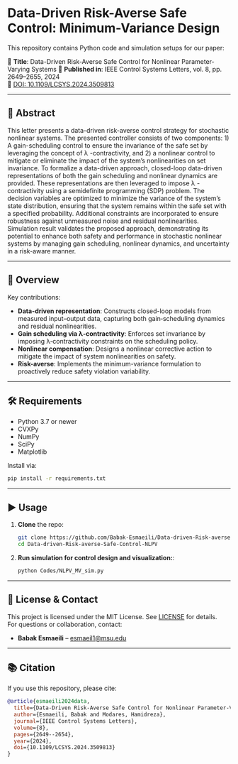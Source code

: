# Data-Driven Risk-Averse Safe Control: Minimum-Variance Design

This repository contains Python code and simulation setups for our paper:

📄 **Title**: Data-Driven Risk-Averse Safe Control for Nonlinear Parameter-Varying Systems
📅 **Published in**: IEEE Control Systems Letters, vol. 8, pp. 2649–2655, 2024  
🔗 [DOI: 10.1109/LCSYS.2024.3509813](https://doi.org/10.1109/LCSYS.2024.3509813)

---

## 🧠 Abstract

This letter presents a data-driven risk-averse control strategy for stochastic nonlinear systems. The presented controller consists of two components: 1) A gain-scheduling control to ensure the invariance of the safe set by leveraging the concept of λ -contractivity, and 2) a nonlinear control to mitigate or eliminate the impact of the system’s nonlinearities on set invariance. To formalize a data-driven approach, closed-loop data-driven representations of both the gain scheduling and nonlinear dynamics are provided. These representations are then leveraged to impose λ -contractivity using a semidefinite programming (SDP) problem. The decision variables are optimized to minimize the variance of the system’s state distribution, ensuring that the system remains within the safe set with a specified probability. Additional constraints are incorporated to ensure robustness against unmeasured noise and residual nonlinearities. Simulation result validates the proposed approach, demonstrating its potential to enhance both safety and performance in stochastic nonlinear systems by managing gain scheduling, nonlinear dynamics, and uncertainty in a risk-aware manner.

---

## 🎯 Overview

Key contributions:
- **Data-driven representation**: Constructs closed-loop models from measured input–output data, capturing both gain‑scheduling dynamics and residual nonlinearities.
- **Gain scheduling via λ‑contractivity**: Enforces set invariance by imposing λ‑contractivity constraints on the scheduling policy.
- **Nonlinear compensation**: Designs a nonlinear corrective action to mitigate the impact of system nonlinearities on safety.
- **Risk-averse**: Implements the minimum-variance formulation to proactively reduce safety violation variability. 

---

## 🛠 Requirements

- Python 3.7 or newer  
- CVXPy  
- NumPy  
- SciPy  
- Matplotlib

Install via:
```bash
pip install -r requirements.txt
```

---

## ▶️ Usage

1. **Clone** the repo:
   ```bash
   git clone https://github.com/Babak-Esmaeili/Data-driven-Risk-averse-Safe-Control-NLPV.git
   cd Data-driven-Risk-averse-Safe-Control-NLPV
   ```
2. **Run simulation for control design and visualization:**:
   ```bash
   python Codes/NLPV_MV_sim.py
   ```

---

## 📜 License & Contact

This project is licensed under the MIT License. See [LICENSE](LICENSE) for details.  
For questions or collaboration, contact:  
- **Babak Esmaeili** – esmaeil1@msu.edu 

---

## 📚 Citation

If you use this repository, please cite:
```bibtex
@article{esmaeili2024data,
  title={Data-Driven Risk-Averse Safe Control for Nonlinear Parameter-Varying Systems},
  author={Esmaeili, Babak and Modares, Hamidreza},
  journal={IEEE Control Systems Letters},
  volume={8},
  pages={2649--2654},
  year={2024},
  doi={10.1109/LCSYS.2024.3509813}
}
```
